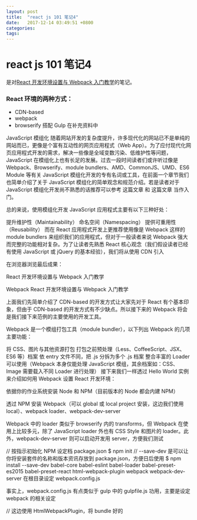 ```yaml
---
layout: post
title:  "react js 101 笔记4"
date:   2017-12-14 03:49:51 +0800
categories:  
tags: 
---
```


# react js 101 笔记4 #
是对[React 开发环境设置与 Webpack 入门教学](https://github.com/carlleton/reactjs101/tree/zh-CN/Appendix01)的笔记。

###  React 环境的两种方式： ### 
* CDN-based 
* webpack 
* browserify 搭配 Gulp 在补充资料中

JavaScript 模组化
随着网站开发的复杂度提升，许多现代化的网站已不是单纯的网站而已，更像是个富有互动性的网页应用程式（Web App）。为了应付现代化网页应用程式开发的需求，解决一些像是全域变数污染、低维护性等问题，JavaScript 在模组化上也有长足的发展。过去一段时间读者们或许听过像是 Webpack、Browserify、module bundlers、AMD、CommonJS、UMD、ES6 Module 等有关 JavaScript 模组化开发的专有名词或工具，在前面一个章节我们也简单介绍了关于 JavaScript 模组化的简单观念和规范介绍。若是读者对于 JavaScript 模组化开发尚不熟悉的话推荐可以参考 这篇文章 和 这篇文章 当作入门。

总的来说，使用模组化开发 JavaScript 应用程式主要有以下三种好处：

提升维护性（Maintainability）
命名空间（Namespacing）
提供可重用性（Reusability）
而在 React 应用程式开发上更推荐使用像是 Webpack 这样的 module bundlers 来组织我们的应用程式，但对于一般读者来说 Webpack 强大而完整的功能相对复杂。为了让读者先熟悉 React 核心观念（我们假设读者已经有使用 JavaScript 或 jQuery 的基本经验），我们将从使用 CDN 引入 <script> 的方式开始介绍：

React 开发环境设置与 Webpack 入门教学 使用 CDN-based 的开发方式缺点是较难维护我们的程式码（当引入函式库一多就会有很多 <script/>）且会容易遇到版本相容性问题，不太适合开发大型应用程式，但因为简单易懂，适合教学上使用。

以下是 React 官方首页的范例，以下使用 React v15.2.1：

理解 React 是 Component 导向的应用程式设计
引入 react.js、react-dom.js（react 0.14 后将 react-dom 从 react 核心分离，更符合 react 跨平台抽象化的定位）以及 babel-standalone 版 script（可以想成 babel 是翻译机，翻译浏览器看不懂的 JSX 或 ES6+ 语法成为浏览器看的懂得的 JavaScript。为了提升效率，通常我们都会在伺服器端做转译，这点在 production 环境尤为重要）
在 <body> 撰写 React Component 要插入（mount）指定节点的地方：<div id="example"></div>
透过 babel 进行语言翻译 React JSX 语法，babel 会将其转为浏览器看的懂得 JavaScript。其代表意义是：ReactDOM.render(欲 render 的 Component 或 HTML 元素, 欲插入的位置)。所以我们可以在浏览器上打开我们的 hello.html，就可以看到 Hello, world! 。That's it，我们第一个 React 应用程式就算完成了！
<!DOCTYPE html>
<html>
  <head>
    <meta charset="UTF-8" />
    <title>Hello React!</title>
    <!-- 以下引入 react.js, react-dom.js（react 0.14 后将 react-dom 从 react 核心分离，更符合 react 跨平台抽象化的定位）以及 babel-core browser 版 -->
    <script src="https://cdnjs.cloudflare.com/ajax/libs/react/15.2.1/react.min.js"></script>
    <script src="https://cdnjs.cloudflare.com/ajax/libs/react/15.2.1/react-dom.min.js"></script>
	<script src="https://cdnjs.cloudflare.com/ajax/libs/babel-standalone/6.18.1/babel.min.js"></script>
  </head>
  <body>
    <!-- 这边的 id="example" 的 <div> 为 React Component 要插入的地方 -->
    <div id="example"></div>
    <!-- 以下就是包在 babel（透过进行语言翻译）中的 React JSX 语法，babel 会将其转为浏览器看的懂得 JavaScript -->
    <script type="text/babel">
      ReactDOM.render(
        <h1>Hello, world!</h1>,
        document.getElementById('example')
      );
    </script>
  </body>
</html>
在浏览器浏览最后成果：

React 开发环境设置与 Webpack 入门教学

Webpack
React 开发环境设置与 Webpack 入门教学

上面我们先简单介绍了 CDN-based 的开发方式让大家先对于 React 有个基本印象，但由于 CDN-based 的开发方式有不少缺点。所以接下来的 Webpack 将会是我们接下来范例的主要使用的开发工具。

Webpack 是一个模组打包工具（module bundler），以下列出 Webpack 的几项主要功能：

将 CSS、图片与其他资源打包
打包之前预处理（Less、CoffeeScript、JSX、ES6 等）档案
依 entry 文件不同，把 .js 分拆为多个 .js 档案
整合丰富的 Loader 可以使用（Webpack 本身仅能处理 JavaScript 模组，其余档案如：CSS、Image 需要载入不同 Loader 进行处理）
接下来我们一样透过 Hello World 实例来介绍如何用 Webpack 设置 React 开发环境：

依据你的作业系统安装 Node 和 NPM（目前版本的 Node 都会内建 NPM）

透过 NPM 安装 Webpack（可以 global 或 local project 安装，这边我们使用 local）、webpack loader、webpack-dev-server

Webpack 中的 loader 类似于 browserify 内的 transforms，但 Webpack 在使用上比较多元，除了 JavaScript loader 外也有 CSS Style 和图片的 loader。此外，webpack-dev-server 则可以启动开发用 server，方便我们测试

// 按指示初始化 NPM 设定档 package.json
$ npm init 
// --save-dev 是可以让你将安装套件的名称和版本资讯存放到 package.json，方便日后使用
$ npm install --save-dev babel-core babel-eslint babel-loader babel-preset-es2015 babel-preset-react html-webpack-plugin webpack webpack-dev-server
在根目录设定 webpack.config.js

事实上，webpack.config.js 有点类似于 gulp 中的 gulpfile.js 功用，主要是设定 webpack 的相关设定

// 这边使用 HtmlWebpackPlugin，将 bundle 好的 <script> 插入到 body。${__dirname} 为 ES6 语法对应到 __dirname  
const HtmlWebpackPlugin = require('html-webpack-plugin');

const HTMLWebpackPluginConfig = new HtmlWebpackPlugin({
  template: `${__dirname}/app/index.html`,
  filename: 'index.html',
  inject: 'body',
});

module.exports = {
  // 档案起始点从 entry 进入，因为是阵列所以也可以是多个档案
  entry: [
    './app/index.js',
  ],
  // output 是放入产生出来的结果的相关参数
  output: {
    path: `${__dirname}/dist`,
    filename: 'index_bundle.js',
  },
  module: {
  	// loaders 则是放欲使用的 loaders，在这边是使用 babel-loader 将所有 .js（这边用到正则式）相关档案（排除了 npm 安装的套件位置 node_modules）转译成浏览器可以阅读的 JavaScript。preset 则是使用的 babel 转译规则，这边使用 react、es2015。若是已经单独使用 .babelrc 作为 presets 设定的话，则可以省略 query
    loaders: [
      {
        test: /\.js$/,
        exclude: /node_modules/,
        loader: 'babel-loader',
        query: {
          presets: ['es2015', 'react'],
        },
      },
    ],
  },
  // devServer 则是 webpack-dev-server 设定
  devServer: {
    inline: true,
    port: 8008,
  },
  // plugins 放置所使用的外挂
  plugins: [HTMLWebpackPluginConfig],
};
在根目录设定 .babelrc

{
  "presets": [
    "es2015",
    "react",
  ],
  "plugins": []
}
安装 react 和 react-dom

$ npm install --save react react-dom
撰写 Component（记得把 index.html 以及 index.js 放到 app 资料夹底下喔！） index.html

<!DOCTYPE html>
<html lang="en">
<head>
	<meta charset="UTF-8">
	<title>React Setup</title>
	<link rel="stylesheet" type="text/css" href="//maxcdn.bootstrapcdn.com/bootstrap/3.3.6/css/bootstrap.min.css">
</head>
<body>
	<!-- 欲插入 React Component 的位置 -->
	<div id="app"></div>
</body>
</html>
index.js

import React from 'react';
import ReactDOM from 'react-dom';

class App extends React.Component {
  constructor(props) {
    super(props);
    this.state = {
    };
  }
  render() {
    return (
      <div>
        <h1>Hello, World!</h1>
      </div>
    );
  }
}

ReactDOM.render(<App />, document.getElementById('app'));
在终端机使用 webpack 进行成果展示，webpack 相关指令：

webpack：会在开发模式下开始一次性的建置
webpack -p：会建置 production 的程式码
webpack --watch：会监听程式码的修改，当储存时有异动时会更新档案
webpack -d：加入 source maps 档案
webpack --progress --colors：加上处理进度与颜色
如果不想每次都打一长串的指令码的话可以使用 package.json 中的 scripts 设定

"scripts": {
  "dev": "webpack-dev-server --devtool eval --progress --colors --content-base build"
}
然后在终端机执行：

$ npm run dev
当我们此时我们可以打开浏览器输入 http://localhost:8008 ，就可以看到 Hello, world! 了！

总结
以上就是 React 开发环境设置与 Webpack 入门教学，看到这边的读者不妨自己动手设定开发环境，体验一下 React 开发环境的感觉，毕竟若是只有阅读文字的话很容易就会忘记喔！若你不想在环境设定上花太多时间的话，不妨参考 Facebook 开发社群推出的 create-react-app，可以快速上手，使用 Webpack、Babel、ESLint 开发 React 应用程式。接下来的章节我们将持续延伸 React/JSX/Component 的介绍。

延伸阅读
JavaScript 模块化七日谈
前端模块化开发那点历史
Webpack 中文指南
WEBPACK DEV SERVER
(image via srinisoundar、sitepoint、keyholesoftware、survivejs)
#### 参考 ####

* [reactjs101/webpack-dev-enviroment.md at zh-CN · carlleton/reactjs101](https://github.com/carlleton/reactjs101/blob/zh-CN/Ch02/webpack-dev-enviroment.md)